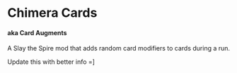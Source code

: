 # Chimera Cards
#### aka Card Augments
A Slay the Spire mod that adds random card modifiers to cards during a run. 

Update this with better info =]
